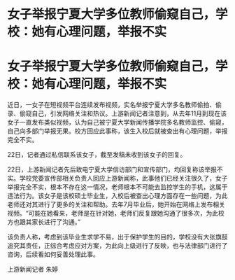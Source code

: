 # 女子举报宁夏大学多位教师偷窥自己，学校：她有心理问题，举报不实

# 女子举报宁夏大学多位教师偷窥自己，学校：她有心理问题，举报不实

近日，一女子在短视频平台连续发布视频，实名举报宁夏大学多名教师偷拍、偷录、偷窥自己，引发网络关注和热议。上游新闻记者注意到，从去年11月到现在该女子一直发布类似视频，认为自己被宁夏大学新闻传播学院多名教师监控、偷窥，自己向多部门举报无果。校方回应此事称，该生入校后就被查出有心理问题，举报完全不实。

22日，记者通过私信联系该女子，截至发稿未收到该女子的回复。

22日，上游新闻记者先后致电宁夏大学信访部门和宣传部门，均回复称该举报不实。学校党委宣传部相关负责人回应上游新闻称，此事他们已经关注很久了，女子举报完全不实，根本不存在这一情况，老师根本不可能去监控学生的手机，这属于违法行为。该女子是该校硕士毕业生，入校后被查出心理方面存在一些问题，为此老师还对其进行了更多的关注和帮助。去年7月毕业后，她开始在网络上发布相关视频。“可能在她看来，老师是在针对她，老师们反复跟她沟通了很多次，为此校方也跟其家长进行了沟通。”

该负责人称，考虑到该毕业生求学不易，出于保护学生的目的，学校没有大张旗鼓追究其责任，正综合考虑应对方案，为此向上级进行了反映，也与法律部门进行了咨询，后续看如何妥善处理此事。

上游新闻记者 朱婷

